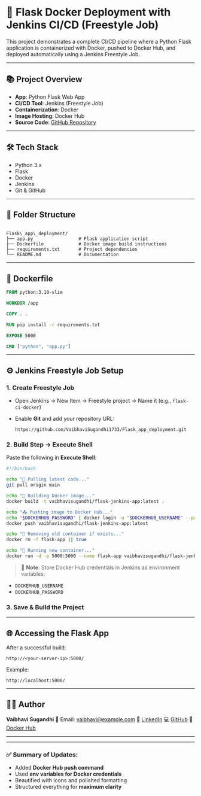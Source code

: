 
# 🚀 Flask Docker Deployment with Jenkins CI/CD (Freestyle Job)

This project demonstrates a complete CI/CD pipeline where a Python Flask application is containerized with Docker, pushed to Docker Hub, and deployed automatically using a Jenkins Freestyle Job.

---

## 📚 Project Overview

- **App**: Python Flask Web App  
- **CI/CD Tool**: Jenkins (Freestyle Job)  
- **Containerization**: Docker  
- **Image Hosting**: Docker Hub  
- **Source Code**: [GitHub Repository](https://github.com/VaibhaviSugandhi1733/Flask_app_deployment.git)

---

## 🛠️ Tech Stack

- Python 3.x
- Flask
- Docker
- Jenkins
- Git & GitHub

---

## 📁 Folder Structure

```

Flask\_app\_deployment/
├── app.py                 # Flask application script
├── Dockerfile             # Docker image build instructions
├── requirements.txt       # Project dependencies
└── README.md              # Documentation

````

---

## 🐳 Dockerfile

```dockerfile
FROM python:3.10-slim

WORKDIR /app

COPY . .

RUN pip install -r requirements.txt

EXPOSE 5000

CMD ["python", "app.py"]
````

---

## ⚙️ Jenkins Freestyle Job Setup

### 1. Create Freestyle Job

* Open Jenkins → New Item → Freestyle project → Name it (e.g., `flask-ci-docker`)
* Enable **Git** and add your repository URL:

  ```
  https://github.com/VaibhaviSugandhi1733/Flask_app_deployment.git
  ```

### 2. Build Step → Execute Shell

Paste the following in **Execute Shell**:

```bash
#!/bin/bash

echo "🔁 Pulling latest code..."
git pull origin main

echo "🐳 Building Docker image..."
docker build -t vaibhavisugandhi/flask-jenkins-app:latest .

echo "📤 Pushing image to Docker Hub..."
echo "$DOCKERHUB_PASSWORD" | docker login -u "$DOCKERHUB_USERNAME" --password-stdin
docker push vaibhavisugandhi/flask-jenkins-app:latest

echo "🧹 Removing old container if exists..."
docker rm -f flask-app || true

echo "🚀 Running new container..."
docker run -d -p 5000:5000 --name flask-app vaibhavisugandhi/flask-jenkins-app:latest
```

> 🔐 **Note**: Store Docker Hub credentials in Jenkins as environment variables:

* `DOCKERHUB_USERNAME`
* `DOCKERHUB_PASSWORD`

### 3. Save & Build the Project

---

## 🌐 Accessing the Flask App

After a successful build:

```
http://<your-server-ip>:5000/
```

Example:

```
http://localhost:5000/
```

---


## 🙋‍♀️ Author

**Vaibhavi Sugandhi**
📧 Email: [vaibhavi@example.com](mailto:vaibhavi.sugandhi03@gmail.com)
🔗 [LinkedIn](https://linkedin.com/in/vaibhavisugandhi)
💻 [GitHub](https://github.com/VaibhaviSugandhi1733)
🐳 [Docker Hub](https://hub.docker.com/u/vaibhavisugandhi1733)

---


---

### ✅ Summary of Updates:
- Added **Docker Hub push command**
- Used **env variables for Docker credentials**
- Beautified with icons and polished formatting
- Structured everything for **maximum clarity**



